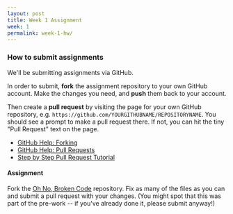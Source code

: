 ```yaml
---
layout: post
title: Week 1 Assignment
week: 1
permalink: week-1-hw/
---
```


### How to submit assignments

We'll be submitting assignments via GitHub. 

In order to submit, **fork** the assignment repository to your own GitHub account. Make the changes you need, and **push** them back to your account.

Then create a **pull request** by visiting the page for your own GitHub repository, e.g. `https://github.com/YOURGITHUBNAME/REPOSITORYNAME`. You should see a prompt to make a pull request there. If not, you can hit the tiny "Pull Request" text on the page.

* [GitHub Help: Forking](https://help.github.com/articles/fork-a-repo/)
* [GitHub Help: Pull Requests](https://help.github.com/articles/using-pull-requests/)
* [Step by Step Pull Request Tutorial](https://www.thinkful.com/learn/github-pull-request-tutorial/)

#### Assignment

Fork the [Oh No, Broken Code](http://github.com/jennielees/oh-no-broken-code/) repository. Fix as many of the files as you can and submit a pull request with your changes. (You might spot that this was part of the pre-work -- if you've already done it, please submit anyway!)
